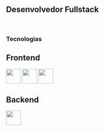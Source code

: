 ## Desenvolvedor Fullstack
<br>

### Tecnologias

## Frontend

<div style="center" >
<img src="https://cdn.jsdelivr.net/gh/devicons/devicon@latest/icons/html5/html5-original.svg" width="40px" height="40px" />
<img src="https://cdn.jsdelivr.net/gh/devicons/devicon@latest/icons/css3/css3-original.svg" width="40px" height="40px" />
<img src="https://cdn.jsdelivr.net/gh/devicons/devicon@latest/icons/bootstrap/bootstrap-original.svg" width="40px" height="40px" />
</div>

## Backend

<img src="https://cdn.jsdelivr.net/gh/devicons/devicon@latest/icons/ruby/ruby-original.svg" width="40px" height="40px" />
          
          
          
